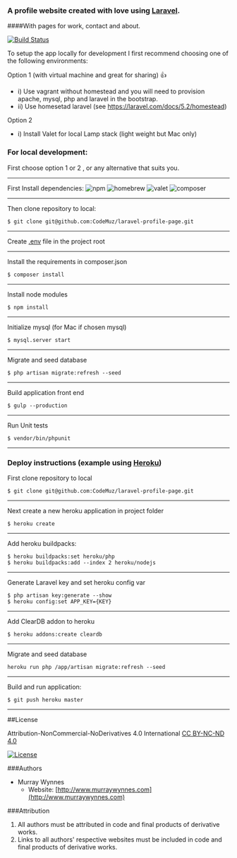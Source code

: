 ### A profile website created with love using [Laravel](https://laravel.com).
####With pages for work, contact and about.

[![Build Status](https://travis-ci.org/CodeMuz/laravel-profile-page.svg?branch=master)](https://travis-ci.org/CodeMuz/laravel-profile-page)

To setup the app locally for development I first recommend choosing one of the following environments:

Option 1 (with virtual machine and great for sharing) :+1:

 * i) Use vagrant without homestead and you will need to provision apache, mysql, php and laravel in the bootstrap.
 * ii) Use homesetad laravel (see https://laravel.com/docs/5.2/homestead)

Option 2

 * i) Install Valet for local Lamp stack (light weight but Mac only)


### For local development:


First choose option 1 or 2 , or any alternative that suits you.

 ----------
First Install dependencies:
 ![npm](https://img.shields.io/badge/npm-2.11.3-blue.svg) ![homebrew](https://img.shields.io/badge/Homebrew-0.9.9-blue.svg) ![valet](https://img.shields.io/badge/Valet-1.1.12-blue.svg)
![composer](https://img.shields.io/badge/Composer-1.1.0-blue.svg)

 ----------
Then clone repository to local:
```
$ git clone git@github.com:CodeMuz/laravel-profile-page.git
```
 ----------
Create [.env](https://github.com/laravel/laravel/blob/master/.env.example) file in the project root

 ----------
Install the requirements in composer.json
```
$ composer install
```

 ----------
Install node modules
```
$ npm install
```

 ----------
Initialize mysql (for Mac if chosen mysql)
```
$ mysql.server start
```

 ----------
Migrate and seed database
```
$ php artisan migrate:refresh --seed
```

 ----------
Build application front end
```
$ gulp --production
```

 ----------
Run Unit tests
```
$ vendor/bin/phpunit
```


----------


###  Deploy instructions (example using [Heroku](https://dashboard.heroku.com/))


First clone repository to local
```
$ git clone git@github.com:CodeMuz/laravel-profile-page.git
```

 ----------
Next create a new heroku application in project folder
```
$ heroku create
```

 ----------
Add heroku buildpacks:
```
$ heroku buildpacks:set heroku/php
$ heroku buildpacks:add --index 2 heroku/nodejs
```

 ----------
Generate Laravel key and set heroku config var
```
$ php artisan key:generate --show
$ heroku config:set APP_KEY={KEY}
```

 ----------
Add ClearDB addon to heroku
```
$ heroku addons:create cleardb
```

 ----------
Migrate and seed database
```
heroku run php /app/artisan migrate:refresh --seed
```

 ----------
Build and run application:
```
$ git push heroku master
```

----------

##License

Attribution-NonCommercial-NoDerivatives 4.0 International
[CC BY-NC-ND 4.0](http://creativecommons.org/licenses/by-nc-nd/4.0/) 

[![License](https://licensebuttons.net/l/by-nc-nd/3.0/88x31.png)](http://creativecommons.org/licenses/by-nc-nd/4.0/)

###Authors

* Murray Wynnes
    * Website: [http://www.murraywynnes.com](http://www.murraywynnes.com)

###Attribution

1. All authors must be attributed in code and final products of derivative works.
2. Links to all authors' respective websites must be included in code and final products of derivative works.